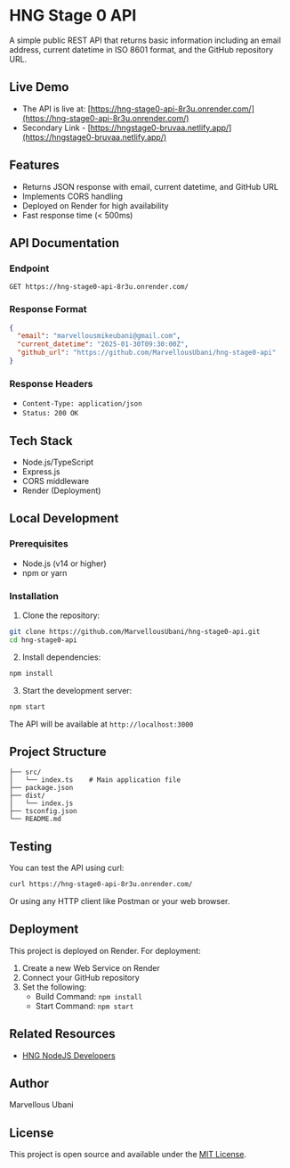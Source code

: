 # HNG Stage 0 API

A simple public REST API that returns basic information including an email address, current datetime in ISO 8601 format, and the GitHub repository URL.

## Live Demo

- The API is live at: [https://hng-stage0-api-8r3u.onrender.com/](https://hng-stage0-api-8r3u.onrender.com/)
- Secondary Link - [https://hngstage0-bruvaa.netlify.app/](https://hngstage0-bruvaa.netlify.app/)

## Features

- Returns JSON response with email, current datetime, and GitHub URL
- Implements CORS handling
- Deployed on Render for high availability
- Fast response time (< 500ms)

## API Documentation

### Endpoint

```
GET https://hng-stage0-api-8r3u.onrender.com/
```

### Response Format

```json
{
  "email": "marvellousmikeubani@gmail.com",
  "current_datetime": "2025-01-30T09:30:00Z",
  "github_url": "https://github.com/MarvellousUbani/hng-stage0-api"
}
```

### Response Headers

- `Content-Type: application/json`
- `Status: 200 OK`

## Tech Stack

- Node.js/TypeScript
- Express.js
- CORS middleware
- Render (Deployment)

## Local Development

### Prerequisites

- Node.js (v14 or higher)
- npm or yarn

### Installation

1. Clone the repository:
```bash
git clone https://github.com/MarvellousUbani/hng-stage0-api.git
cd hng-stage0-api
```

2. Install dependencies:
```bash
npm install
```

3. Start the development server:
```bash
npm start
```

The API will be available at `http://localhost:3000`

## Project Structure

```
├── src/
│   └── index.ts    # Main application file
├── package.json
├── dist/
│   └── index.js  
├── tsconfig.json
└── README.md
```

## Testing

You can test the API using curl:

```bash
curl https://hng-stage0-api-8r3u.onrender.com/
```

Or using any HTTP client like Postman or your web browser.

## Deployment

This project is deployed on Render. For deployment:

1. Create a new Web Service on Render
2. Connect your GitHub repository
3. Set the following:
   - Build Command: `npm install`
   - Start Command: `npm start`

## Related Resources

- [HNG NodeJS Developers](https://hng.tech/hire/nodejs-developers)

## Author

Marvellous Ubani

## License

This project is open source and available under the [MIT License](LICENSE).